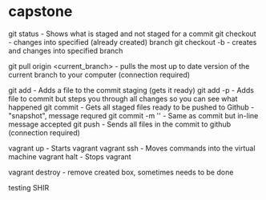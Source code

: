 # capstone

git status - Shows what is staged and not staged for a commit
git checkout <branch> - changes into specified (already created) branch
git checkout -b <branch> - creates and changes into specified branch

git pull origin <current_branch> - pulls the most up to date version of the current branch to your computer (connection required)

git add <file> - Adds a file to the commit staging (gets it ready)
git add -p <file> - Adds file to commit but steps you through all changes so you can see what happened
git commit - Gets all staged files ready to be pushed to Github - "snapshot", message requred
git commit -m '<Message>' - Same as commit but in-line message accepted
git push <branch> - Sends all files in the commit to github (connection required)


vagrant up - Starts vagrant
vagrant ssh - Moves commands into the virtual machine
vagrant halt - Stops vagrant

vagrant destroy - remove created box, sometimes needs to be done

testing SHIR